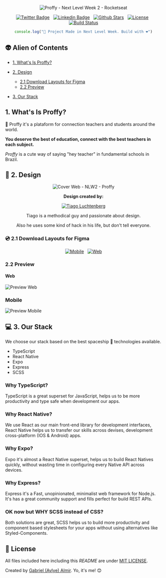 <style>
.text-center {
  text-align: center;
}
.badges a:not(:last-child) {
  margin-right: 8px;
}
</style>

<div class="text-center">

  ![Proffy - Next Level Week 2 - Rocketseat](./design/images/logo.png)

</div>

<div class="text-center">

<div class="badges">

[![Twitter Badge](https://img.shields.io/badge/-@avlyev-00a1f4?style=flat-square&labelColor=ab0387&logo=twitter&logoColor=white&link=https://twitter.com/avlyev)](https://twitter.com/avlyev)
[![Linkedin Badge](https://img.shields.io/badge/-avlye-00a1f4?style=flat-square&labelColor=ab0387&logo=Linkedin&logoColor=white&link=https://www.linkedin.com/in/avlye/)](https://www.linkedin.com/in/avlye/)
[![Github Stars](https://img.shields.io/github/stars/avlye/nlw2-proffy?color=ab0387&logo=github&logoColor=white)](https://github.com/Avlye/nlw2-proffy/stargazers)
[![License](https://img.shields.io/badge/License-MIT-yellow.svg?color=ab0387)](./LICENSE)
[![Build Status](https://travis-ci.org/Avlye/nlw2-proffy.svg?branch=master)](https://travis-ci.org/Avlye/nlw2-proffy)

</div>

</div>

<div class="text-center">

```typescript
console.log("🚀 Project Made in Next Level Week. Build with ❤️")
```

</div>

## 👽 Alien of Contents

- [1. What's Is Proffy?](#1.-What's-Is-Proffy?)

- [2. Design](#🎨-2.-Design)
  - [2.1 Download Layouts for Figma](#💿-2.1-Download-Layouts-for-Figma)
  - [2.2 Preview](#2.2-Preview)

- [3. Our Stack](#💻-3.-Our-Stack)


## 1. What's Is Proffy?

📖 Proffy it's a plataform for connection teachers and students around the world.

**You deserve the best of education, connect with the best teachers in each subject.**

*Proffy* is a cute way of saying "hey teacher" in fundamental schools in Brazil.

## 🎨 2. Design

<div class="text-center">

![Cover Web - NLW2 - Proffy](./design/images/cover.png)

**Design created by:**

[![Tiago Luchtenberg](./design/images/designer.png)](https://www.instagram.com/tiagoluchtenberg/)

Tiago is a methodical guy and passionate about design.

Also he uses some kind of hack in his life, but don't tell everyone.

</div>


### 💿 2.1 Download Layouts for Figma

<div class="text-center badges">

[![Mobile](./design/images/mobile.png)]()
[![Web](./design/images/web.png)]()

</div>


### 2.2 Preview

#### Web

![Preview Web](./design/images/preview-web.png)


### Mobile

![Preview Mobile](./design/images/preview-mobile.png)

## 💻 3. Our Stack

We choose our stack based on the best spaceship 🚀 technologies available.

- TypeScript
- React Native
- Expo
- Express
- SCSS

### Why TypeScript?

TypeScript is a great superset for JavaScript, helps us to be more productivity and type safe when development our apps.

### Why React Native?

We use React as our main front-end library for development interfaces,
React Native helps us to transfer our skills across devises, development cross-platform (IOS & Android) apps.

### Why Expo?

Expo it's almost a React Native superset, helps us to build React Natives quickly, without wasting time in configuring every Native API across devices.

### Why Express?

Express it's a Fast, unopinionated, minimalist web framework for Node.js.
It's has a great community support and fills perfect for build REST APIs.

### OK now but WHY SCSS instead of CSS?

Both solutions are great, SCSS helps us to build more productivity and component based stylesheets for your apps without using alternatives like Styled-Components.

## 📕 License

All files included here including this *README* are under [MIT LICENSE](./LICENSE).

Created by [Gabriel (Avlye) Almir](https://github.com/Avlye). Yo, it's me! 😊
